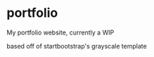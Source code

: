 # portfolio
My portfolio website, currently a WIP

based off of startbootstrap's grayscale template
